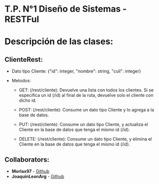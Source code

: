 # T.P. N°1 Diseño de Sistemas - RESTFul


# Descripción de las clases:

## ClienteRest:

   - Dato tipo Cliente: {"id": integer, "nombre": string, "cuil": integer}
  
   - Metodos:
      
      -  GET:  (/rest/cliente): Devuelve una lista con todos los clientes. Si se especifica un id (/id) al final de la ruta, devuelve solo el      cliente con dicho id.
      
      - POST: (/rest/cliente): Consume un dato tipo Cliente y lo agrega a la base de datos.
      
      - PUT: (/rest/cliente): Consume un dato tipo Cliente, y actualiza el Cliente en la base de datos que tenga el mismo id (/id).
      
      - DELETE: (/rest/cliente): Consume un dato tipo Cliente, y elimina el Cliente en la base de datos que tenga el mismo id (/id).
  





## Collaborators:
* **Morlax97** - [Github](https://github.com/Morlax97)
* **JoaquinLeonArg** - [Github](https://github.com/JoaquinLeonArg)
